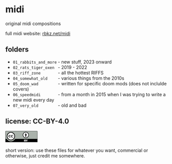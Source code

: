 # midi
original midi compositions

full midi website: [rbkz.net/midi](https://rbkz.net/midi/)

## folders

* `01_rabbits_and_more` - new stuff, 2023 onward
* `02_rats_tiger_oxen ` - 2019 - 2022
* `03_riff_zone       ` - all the hottest RIFFS
* `04_somewhat_old    ` - various things from the 2010s
* `05_doom_wad        ` - written for specific doom mods (does not inclulde covers)
* `06_speedmidi       ` - from a month in 2015 when I was trying to write a new midi every day
* `07_very_old        ` - old and bad

## license: CC-BY-4.0
![CC-BY](by.png "CC-BY")

short version: use these files for whatever you want, commercial or otherwise, just credit me somewhere.
